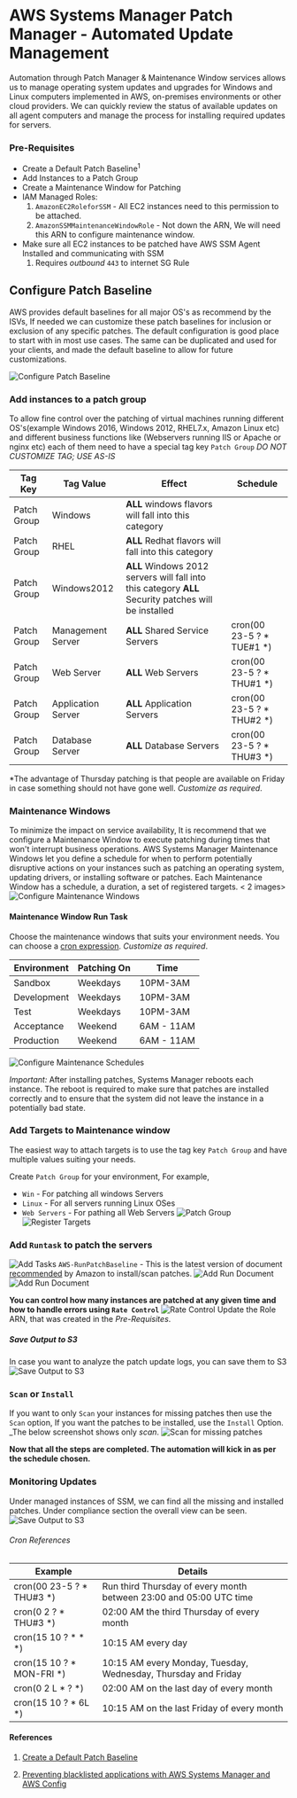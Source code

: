 # AWS Systems Manager Patch Manager - Automated Update Management

Automation through Patch Manager & Maintenance Window services allows us to manage operating system updates and upgrades for Windows and Linux computers implemented in AWS, on-premises environments or other cloud providers. We can quickly review the status of available updates on all agent computers and manage the process for installing required updates for servers.

### Pre-Requisites
- Create a Default Patch Baseline<sup>1</sup>
- Add Instances to a Patch Group
- Create a Maintenance Window for Patching
- IAM Managed Roles:
  1. `AmazonEC2RoleforSSM` - All EC2 instances need to this permission to be attached.
  1. `AmazonSSMMaintenanceWindowRole` - Not down the ARN, We will need this ARN to configure maintenance window.
- Make sure all EC2 instances to be patched have AWS SSM Agent Installed and communicating with SSM
  1. Requires _outbound_ `443` to internet SG Rule


## Configure Patch Baseline
AWS provides default baselines for all major OS's as recommend by the ISVs, If needed we can customize these patch baselines for inclusion or exclusion of any specific patches. The default configuration is good place to start with in most use cases. The same can be duplicated and used for your clients, and made the default baseline to allow for future customizations.

![Configure Patch Baseline](https://raw.githubusercontent.com/miztiik/Automated-Update-Management-in-AWS/master/images/ssm-patch-management-00.png)

### Add instances to a patch group
To allow fine control over the patching of virtual machines running different OS's(example Windows 2016, Windows 2012, RHEL7.x, Amazon Linux etc) and different business functions like (Webservers running IIS or Apache or nginx etc) each of them need to have a special tag key `Patch Group` _DO NOT CUSTOMIZE TAG; USE AS-IS_

| Tag Key     | Tag Value          | Effect                                                                                               | Schedule                  |
|-------------|--------------------|------------------------------------------------------------------------------------------------------|---------------------------|
| Patch Group | Windows            | **ALL** windows flavors will fall into this category                                                 |                           |
| Patch Group | RHEL               | **ALL** Redhat flavors will fall into this category                                                  |                           |
| Patch Group | Windows2012        | **ALL** Windows 2012 servers will fall into this category **ALL** Security patches will be installed |                           |
| Patch Group | Management Server  | **ALL** Shared Service Servers                                                                       | cron(00 23-5 ? * TUE#1 *) |
| Patch Group | Web Server         | **ALL** Web Servers                                                                                  | cron(00 23-5 ? * THU#1 *) |
| Patch Group | Application Server | **ALL** Application Servers                                                                          | cron(00 23-5 ? * THU#2 *) |
| Patch Group | Database Server    | **ALL** Database Servers                                                                             | cron(00 23-5 ? * THU#3 *) |

*The advantage of Thursday patching is that people are available on Friday in case something should not have gone well. _Customize as required_.

### Maintenance Windows
To minimize the impact on service availability, It is recommend that we configure a Maintenance Window to execute patching during times that won't interrupt business operations. AWS Systems Manager Maintenance Windows let you define a schedule for when to perform potentially disruptive actions on your instances such as patching an operating system, updating drivers, or installing software or patches. Each Maintenance Window has a schedule, a duration, a set of registered targets.
< 2 images>
![Configure Maintenance Windows](https://raw.githubusercontent.com/miztiik/Automated-Update-Management-in-AWS/master/images/ssm-patch-management-01.png)

#### Maintenance Window Run Task
Choose the maintenance windows that suits your environment needs. You can choose a [cron expression](https://docs.aws.amazon.com/systems-manager/latest/userguide/reference-cron-and-rate-expressions.html?shortFooter=true). _Customize as required_.

| Environment | Patching On  | Time       |
|-------------|--------------|------------|
| Sandbox     | Weekdays     | 10PM-3AM   |
| Development | Weekdays     | 10PM-3AM   |
| Test        | Weekdays     | 10PM-3AM   |
| Acceptance  | Weekend      | 6AM - 11AM |
| Production  | Weekend      | 6AM - 11AM |

![Configure Maintenance Schedules](https://raw.githubusercontent.com/miztiik/Automated-Update-Management-in-AWS/master/images/ssm-patch-management-02.png)

_Important:_ After installing patches, Systems Manager reboots each instance. The reboot is required to make sure that patches are installed correctly and to ensure that the system did not leave the instance in a potentially bad state.

### Add Targets to Maintenance window
The easiest way to attach targets is to use the tag key `Patch Group` and have multiple values suiting your needs.

Create `Patch Group` for your environment, For example,
- `Win` - For patching all windows Servers
- `Linux` - For all servers running Linux OSes
- `Web Servers` - For pathing all Web Servers
![Patch Group](https://raw.githubusercontent.com/miztiik/Automated-Update-Management-in-AWS/master/images/ssm-patch-management-03.png)
![Register Targets](https://raw.githubusercontent.com/miztiik/Automated-Update-Management-in-AWS/master/images/ssm-patch-management-04.png)

### Add `Runtask` to patch the servers
![Add Tasks](https://raw.githubusercontent.com/miztiik/Automated-Update-Management-in-AWS/master/images/ssm-patch-management-05.png)
`AWS-RunPatchBaseline` - This is the latest version of document [recommended](https://docs.aws.amazon.com/systems-manager/latest/userguide/patch-manager-ssm-documents.html#patch-manager-ssm-documents-recommended-AWS-InstallWindowsUpdates) by Amazon to install/scan patches.
![Add Run Document](https://raw.githubusercontent.com/miztiik/Automated-Update-Management-in-AWS/master/images/ssm-patch-management-06.png)
![Add Run Document](https://raw.githubusercontent.com/miztiik/Automated-Update-Management-in-AWS/master/images/ssm-patch-management-07.png)

**You can control how many instances are patched at any given time and how to handle errors using `Rate Control`**
![Rate Control](https://raw.githubusercontent.com/miztiik/Automated-Update-Management-in-AWS/master/images/ssm-patch-management-08.png)
Update the Role ARN, that was created in the _Pre-Requisites_.
##### Save Output to S3
In case you want to analyze the patch update logs, you can save them to S3
![Save Output to S3](https://raw.githubusercontent.com/miztiik/Automated-Update-Management-in-AWS/master/images/ssm-patch-management-09.png)

### `Scan` or `Install`
If you want to only `Scan` your instances for missing patches then use the `Scan` option, If you want the patches to be installed, use the `Install` Option. _The below screenshot shows only _scan_.
![Scan for missing patches](https://raw.githubusercontent.com/miztiik/Automated-Update-Management-in-AWS/master/images/ssm-patch-management-10.png)

**Now that all the steps are completed. The automation will kick in as per the schedule chosen.**

### Monitoring Updates 
Under managed instances of SSM, we can find all the missing and installed patches. Under compliance section the overall view can be seen.
![Save Output to S3](https://raw.githubusercontent.com/miztiik/Automated-Update-Management-in-AWS/master/images/ssm-patch-management-11.png)



###### Cron References
| Example                   | Details                                                            |
|---------------------------|--------------------------------------------------------------------|
| cron(00 23-5 ? * THU#3 *) | Run third Thursday of every month between 23:00 and 05:00 UTC time |
| cron(0 2 ? * THU#3 *)     | 02:00 AM the third Thursday of every month                         |
| cron(15 10 ? * * *)       | 10:15 AM every day                                                 |
| cron(15 10 ? * MON-FRI *) | 10:15 AM every Monday, Tuesday, Wednesday, Thursday and Friday     |
| cron(0 2 L * ? *)         | 02:00 AM on the last day of every month                            |
| cron(15 10 ? * 6L *)      | 10:15 AM on the last Friday of every month                         |


#### References
1. [Create a Default Patch Baseline](https://docs.aws.amazon.com/systems-manager/latest/userguide/sysman-patch-baseline-console.html)



1. [Preventing blacklisted applications with AWS Systems Manager and AWS Config](https://aws.amazon.com/blogs/mt/preventing-blacklisted-applications-with-aws-systems-manager-and-aws-config)





